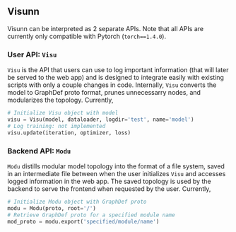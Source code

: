 ## Visunn
Visunn can be interpreted as 2 separate APIs. Note that all APIs are currently only compatible with Pytorch (`torch==1.4.0`).

### User API: `Visu`
`Visu` is the API that users can use to log important information (that will later be served to the web app) and is designed to integrate easily with existing scripts with only a couple changes in code. Internally, `Visu` converts the model to GraphDef proto format, prunes unnecessarry nodes, and modularizes the topology. Currently,
```python
# Initialize Visu object with model
visu = Visu(model, dataloader, logdir='test', name='model')
# Log training: not implemented
visu.update(iteration, optimizer, loss)
```

### Backend API: `Modu`
`Modu` distills modular model topology into the format of a file system, saved in an intermediate file between when the user initializes `Visu` and accesses logged information in the web app. The saved topology is used by the backend to serve the frontend when requested by the user. Currently,
```python
# Initialize Modu object with GraphDef proto
modu = Modu(proto, root='/')
# Retrieve GraphDef proto for a specified module name
mod_proto = modu.export('specified/module/name')
```
